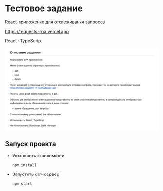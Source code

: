 # Тестовое задание
React-приложение для отслеживания запросов

https://requests-spa.vercel.app

React · TypeScript

!["Описание задания"](assets/task.png)

## Запуск проекта

- Установить зависимости
  ```shell
  npm install
  ```
- Запустить dev-сервер
  ```shell
  npm start
  ```
